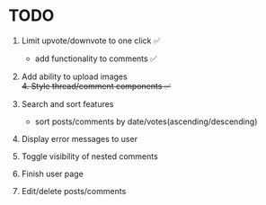 # TODO

1. Limit upvote/downvote to one click &#x2705;

   - add functionality to comments &#x2705;

2. Add ability to upload images<br>
   ~~4. Style thread/comment components &#x2705;~~
3. Search and sort features
   - sort posts/comments by date/votes(ascending/descending)
4. Display error messages to user

5. Toggle visibility of nested comments
6. Finish user page
7. Edit/delete posts/comments
